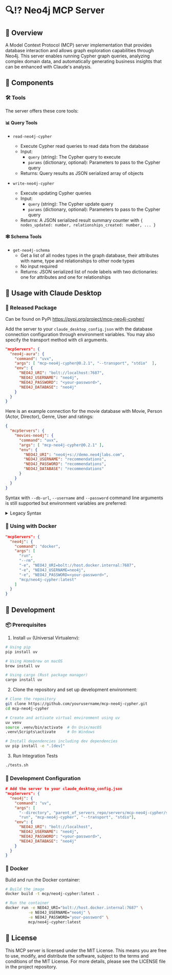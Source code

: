 # 🔍⁉️ Neo4j MCP Server

## 🌟 Overview

A Model Context Protocol (MCP) server implementation that provides database interaction and allows graph exploration capabilities through Neo4j. This server enables running Cypher graph queries, analyzing complex domain data, and automatically generating business insights that can be enhanced with Claude's analysis.

## 🧩 Components

### 🛠️ Tools

The server offers these core tools:

#### 📊 Query Tools
- `read-neo4j-cypher`
   - Execute Cypher read queries to read data from the database
   - Input: 
     - `query` (string): The Cypher query to execute
     - `params` (dictionary, optional): Parameters to pass to the Cypher query
   - Returns: Query results as JSON serialized array of objects

- `write-neo4j-cypher`
   - Execute updating Cypher queries
   - Input:
     - `query` (string): The Cypher update query
     - `params` (dictionary, optional): Parameters to pass to the Cypher query
   - Returns: A JSON serialized result summary counter with `{ nodes_updated: number, relationships_created: number, ... }`

#### 🕸️ Schema Tools
- `get-neo4j-schema`
   - Get a list of all nodes types in the graph database, their attributes with name, type and relationships to other node types
   - No input required
   - Returns: JSON serialized list of node labels with two dictionaries: one for attributes and one for relationships

## 🔧 Usage with Claude Desktop

### 💾 Released Package

Can be found on PyPi https://pypi.org/project/mcp-neo4j-cypher/

Add the server to your `claude_desktop_config.json` with the database connection configuration through environment variables. You may also specify the transport method with cli arguments.

```json
"mcpServers": {
  "neo4j-aura": {
    "command": "uvx",
    "args": [ "mcp-neo4j-cypher@0.2.1", "--transport", "stdio"  ],
    "env": {
      "NEO4J_URI": "bolt://localhost:7687",
      "NEO4J_USERNAME": "neo4j",
      "NEO4J_PASSWORD": "<your-password>",
      "NEO4J_DATABASE": "neo4j"
    }
  }
}
```

Here is an example connection for the movie database with Movie, Person (Actor, Director), Genre, User and ratings:

```json
{
  "mcpServers": {
    "movies-neo4j": {
      "command": "uvx",
      "args": [ "mcp-neo4j-cypher@0.2.1" ],
      "env": {
        "NEO4J_URI": "neo4j+s://demo.neo4jlabs.com",
        "NEO4J_USERNAME": "recommendations",
        "NEO4J_PASSWORD": "recommendations",
        "NEO4J_DATABASE": "recommendations"
      }
    }   
  }
}
```

Syntax with `--db-url`, `--username` and `--password` command line arguments is still supported but environment variables are preferred:

<details>
  <summary>Legacy Syntax</summary>

```json
"mcpServers": {
  "neo4j": {
    "command": "uvx",
    "args": [
      "mcp-neo4j-cypher@0.2.1",
      "--db-url",
      "bolt://localhost",
      "--username",
      "neo4j",
      "--password",
      "<your-password>"
    ]
  }
}
```

Here is an example connection for the movie database with Movie, Person (Actor, Director), Genre, User and ratings:

```json
{
  "mcpServers": {
    "movies-neo4j": {
      "command": "uvx",
      "args": ["mcp-neo4j-cypher@0.2.1", 
      "--db-url", "neo4j+s://demo.neo4jlabs.com", 
      "--user", "recommendations", 
      "--password", "recommendations",
      "--database", "recommendations"]
    }   
  }
}
```
</details>

### 🐳 Using with Docker

```json
"mcpServers": {
  "neo4j": {
    "command": "docker",
    "args": [
      "run",
      "--rm",
      "-e", "NEO4J_URI=bolt://host.docker.internal:7687",
      "-e", "NEO4J_USERNAME=neo4j",
      "-e", "NEO4J_PASSWORD=<your-password>",
      "mcp/neo4j-cypher:latest"
    ]
  }
}
```

## 🚀 Development

### 📦 Prerequisites

1. Install `uv` (Universal Virtualenv):
```bash
# Using pip
pip install uv

# Using Homebrew on macOS
brew install uv

# Using cargo (Rust package manager)
cargo install uv
```

2. Clone the repository and set up development environment:
```bash
# Clone the repository
git clone https://github.com/yourusername/mcp-neo4j-cypher.git
cd mcp-neo4j-cypher

# Create and activate virtual environment using uv
uv venv
source .venv/bin/activate  # On Unix/macOS
.venv\Scripts\activate     # On Windows

# Install dependencies including dev dependencies
uv pip install -e ".[dev]"
```

3. Run Integration Tests

```bash
./tests.sh
```

### 🔧 Development Configuration

```json
# Add the server to your claude_desktop_config.json
"mcpServers": {
  "neo4j": {
    "command": "uv",
    "args": [
      "--directory", "parent_of_servers_repo/servers/mcp-neo4j-cypher/src",
      "run", "mcp-neo4j-cypher", "--transport", "stdio"],
    "env": {
      "NEO4J_URI": "bolt://localhost",
      "NEO4J_USERNAME": "neo4j",
      "NEO4J_PASSWORD": "<your-password>",
      "NEO4J_DATABASE": "neo4j"
    }
  }
}
```

### 🐳 Docker

Build and run the Docker container:

```bash
# Build the image
docker build -t mcp/neo4j-cypher:latest .

# Run the container
docker run -e NEO4J_URI="bolt://host.docker.internal:7687" \
          -e NEO4J_USERNAME="neo4j" \
          -e NEO4J_PASSWORD="your-password" \
          mcp/neo4j-cypher:latest
```

## 📄 License

This MCP server is licensed under the MIT License. This means you are free to use, modify, and distribute the software, subject to the terms and conditions of the MIT License. For more details, please see the LICENSE file in the project repository.
